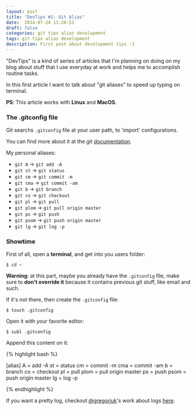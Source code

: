 ```yaml
---
layout: post
title: "DevTips #1: Git Alias"
date:  2014-07-24 11:20:51
draft: false
categories: git tips alias development
tags: git tips alias development
description: First post about development tips :3
---
```


"DevTips" is a kind of series of articles that I'm planning on doing on my blog about stuff that I use everyday at work and helps me to accomplish routine tasks.

In this first article I want to talk about "git aliases" to speed up typing on terminal.

**PS**: This article works with **Linux** and **MacOS**. 

### The .gitconfig file

Git searchs ``.gitconfig`` file at your user path, to 'import' configurations.

You can find more about it at the git [documentation](http://git-scm.com/docs/git-config).

My personal aliases:

*  ``git A`` -> ``git add -A``
*  ``git st`` -> ``git status``
*  ``git cm`` -> ``git commit -m``
*  ``git cma`` -> ``git commit -am``
*  ``git b`` -> ``git branch``
*  ``git co`` -> ``git checkout``
*  ``git pl`` -> ``git pull``
*  ``git plom`` -> ``git pull origin master``
*  ``git ps`` -> ``git push``
*  ``git psom`` -> ``git push origin master``
*  ``git lg`` -> ``git log -p``

### Showtime

First of all, open a **terminal**, and get into you users folder:

```
$ cd ~
```

**Warning**: at this part, maybe you already have the ``.gitconfig`` file,  make sure to **don't override it** because it contains previous git stuff, like email and such.

If it's not there, then create the ``.gitconfig`` file:

```
$ touch .gitconfig
```

Open it with your favorite editor:

```
$ subl .gitconfig
```

Append this content on it:

{% highlight bash %}

[alias]
A = add -A 
st = status
cm = commit -m 
cma = commit -am 
b = branch
co = checkout
pl = pull
plom = pull origin master
ps = push
psom = push origin master
lg = log -p

{% endhighlight %}


If you want a pretty log, checkout [@gregoriuk](http://twitter.com/gregoriock)'s work about logs [here](http://www.kusowski.com/2012/08/15/melhorias-no-git-log/).

